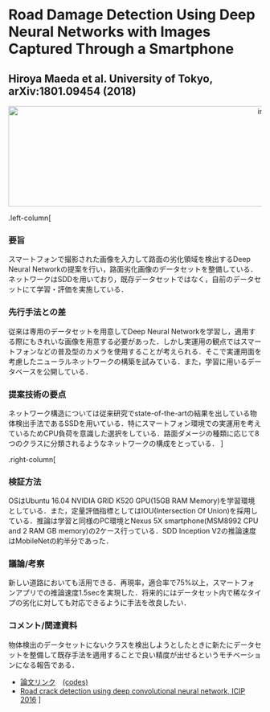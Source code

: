 ﻿# Road Damage Detection Using Deep Neural Networks with Images Captured Through a Smartphone
## Hiroya Maeda et al. University of Tokyo, arXiv:1801.09454 (2018)

<center>
<img src="fig/2018_Road Damage Detection Using Deep Neural Networks with Images Captured Through a Smartphone.png" alt="image area" width=1050 height=200>
</center> 

.left-column[
### 要旨
スマートフォンで撮影された画像を入力して路面の劣化領域を検出するDeep Neural Networkの提案を行い，路面劣化画像のデータセットを整備している．ネットワークはSDDを用いており，既存データセットではなく，自前のデータセットにて学習・評価を実施している．
### 先行手法との差
従来は専用のデータセットを用意してDeep Neural Networkを学習し，適用する際にもきれいな画像を用意する必要があった．しかし実運用の観点ではスマートフォンなどの普及型のカメラを使用することが考えられる．そこで実運用面を考慮したニューラルネットワークの構築を試みている．また，学習に用いるデータベースを公開している．
### 提案技術の要点
ネットワーク構造については従来研究でstate-of-the-artの結果を出している物体検出手法であるSSDを用いている．特にスマートフォン環境での実運用を考えているためCPU負荷を意識した選択をしている．路面ダメージの種類に応じて8つのクラスに分類されるようなネットワークの構成をとっている．
]

.right-column[
### 検証方法
OSはUbuntu 16.04 NVIDIA GRID K520 GPU(15GB RAM Memory)を学習環境としている．また，定量評価指標としてはIOU(Intersection Of Union)を採用している．推論は学習と同様のPC環境とNexus 5X smartphone(MSM8992 CPU and 2 RAM GB memory)の2ケース行っている．SDD Inception V2の推論速度はMobileNetの約半分であった．

### 議論/考察
新しい道路においても活用できる．再現率，適合率で75%以上，スマートフォンアプリでの推論速度1.5secを実現した．将来的にはデータセット内で稀なタイプの劣化に対しても対応できるように手法を改良したい．

### コメント/関連資料
物体検出のデータセットにないクラスを検出しようとしたときに新たにデータセットを整備して既存手法を適用することで良い精度が出せるというモチベーションになる報告である．
- [論文リンク](https://arxiv.org/abs/1801.09454)　[(codes)](https://github.com/sekilab/RoadDamageDetector/)
- [Road crack detection using deep convolutional neural network, ICIP 2016](https://ieeexplore.ieee.org/abstract/document/7533052/)
]
